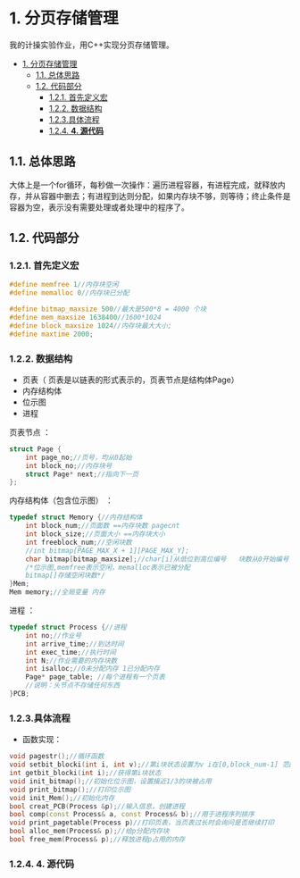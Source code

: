 # 1. 分页存储管理

我的计操实验作业，用C++实现分页存储管理。
<!-- TOC -->

- [1. 分页存储管理](#1-%e5%88%86%e9%a1%b5%e5%ad%98%e5%82%a8%e7%ae%a1%e7%90%86)
	- [1.1. 总体思路](#11-%e6%80%bb%e4%bd%93%e6%80%9d%e8%b7%af)
	- [1.2. 代码部分](#12-%e4%bb%a3%e7%a0%81%e9%83%a8%e5%88%86)
		- [1.2.1. 首先定义宏](#121-%e9%a6%96%e5%85%88%e5%ae%9a%e4%b9%89%e5%ae%8f)
		- [1.2.2. 数据结构](#122-%e6%95%b0%e6%8d%ae%e7%bb%93%e6%9e%84)
		- [1.2.3.具体流程](#123%e5%85%b7%e4%bd%93%e6%b5%81%e7%a8%8b)
		- [1.2.4. **4. 源代码**](#124-4-%e6%ba%90%e4%bb%a3%e7%a0%81)

<!-- /TOC -->

## 1.1. 总体思路
大体上是一个for循环，每秒做一次操作：遍历进程容器，有进程完成，就释放内存，并从容器中删去；有进程到达则分配，如果内存块不够，则等待；终止条件是容器为空，表示没有需要处理或者处理中的程序了。
## 1.2. 代码部分
### 1.2.1. 首先定义宏


```cpp
#define memfree 1//内存块空闲
#define memalloc 0//内存块已分配

#define bitmap_maxsize 500//最大是500*8 = 4000 个块
#define mem_maxsize 1638400//1600*1024
#define block_maxsize 1024//内存块最大大小;
#define maxtime 2000;
```
### 1.2.2. 数据结构
   -  页表（ 页表是以链表的形式表示的，页表节点是结构体Page）   
   -  内存结构体
   - 位示图
   - 进程  


 页表节点 ：
```cpp
struct Page {
	int page_no;//页号，均从0起始
	int block_no;//内存块号  
	struct Page* next;//指向下一页
};
```
内存结构体（包含位示图） ：
```cpp
typedef struct Memory {//内存结构体
	int block_num;//页面数 ==内存块数 pagecnt
	int block_size;//页面大小 ==内存块大小
	int freeblock_num;//空闲块数
	//int bitmap[PAGE_MAX_X + 1][PAGE_MAX_Y];
	char bitmap[bitmap_maxsize];//char[i]从低位到高位编号   块数从0开始编号
	/*位示图,memfree表示空闲，memalloc表示已被分配
	bitmap[]存储空闲块数*/
}Mem;
Mem memory;//全局变量 内存
```
进程 ：
```cpp
typedef struct Process {//进程
	int no;//作业号
	int arrive_time;//到达时间
	int exec_time;//执行时间
	int N;//作业需要的内存块数
	int isalloc;//0未分配内存 1已分配内存
	Page* page_table; //每个进程有一个页表
	//说明：头节点不存储任何东西
}PCB;
```


### 1.2.3.具体流程

 - 函数实现：
  
  ```cpp
  void pagestr();//循环函数
  void setbit_blocki(int i, int v);//第i块状态设置为v i在[0,block_num-1] 范围中
  int getbit_blocki(int i);//获得第i块状态
  void init_bitmap();//初始化位示图，设置接近1/3的块被占用
  void print_bitmap();//打印位示图
  void init_Mem();//初始化内存
  bool creat_PCB(Process &p);//输入信息，创建进程
  bool comp(const Process& a, const Process& b);//用于进程序列排序
  void print_pagetable(Process p)//打印页表，当页表过长时会询问是否继续打印
  bool alloc_mem(Process& p);//给p分配内存块
  bool free_mem(Process& p);//释放进程p占用的内存
   ```




### 1.2.4. **4. 源代码**


```cpp

```
